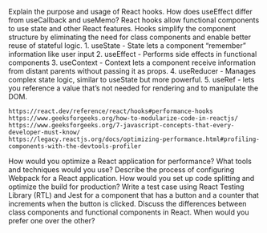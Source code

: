 Explain the purpose and usage of React hooks. How does useEffect differ from useCallback and useMemo?
    React hooks allow functional components to use state and other React features. 
    Hooks simplify the component structure by eliminating the need for class components 
    and enable better reuse of stateful logic.
    1. useState - State lets a component “remember” information like user input
    2. useEffect - Performs side effects in functional components 
    3. useContext - Context lets a component receive information from distant parents without passing it as props. 
    4. useReducer - Manages complex state logic, similar to useState but more powerful.
    5. useRef - lets you reference a value that’s not needed for rendering and to manipulate the DOM.

    https://react.dev/reference/react/hooks#performance-hooks
    https://www.geeksforgeeks.org/how-to-modularize-code-in-reactjs/
    https://www.geeksforgeeks.org/7-javascript-concepts-that-every-developer-must-know/
    https://legacy.reactjs.org/docs/optimizing-performance.html#profiling-components-with-the-devtools-profiler

How would you optimize a React application for performance? What tools and techniques would you use?
Describe the process of configuring Webpack for a React application. How would you set up code splitting and optimize the build for production?
Write a test case using React Testing Library (RTL) and Jest for a component that has a button and a counter that increments when the button is clicked.
Discuss the differences between class components and functional components in React. When would you prefer one over the other?